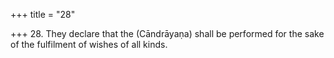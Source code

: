 +++
title = "28"

+++
28. They declare that the (Cāndrāyaṇa) shall be performed for the sake of the fulfilment of wishes of all kinds.
